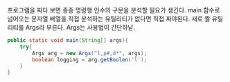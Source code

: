 프로그램을 짜다 보면 종종 명령행 인수의 구문을 분석할 필요가 생긴다.
main 함수로 넘어오는 문자열 배열을 직접 분석하는 유틸리티가 없다면 직접 짜야된다.
새로 짤 유틸리티를 Args라 부른다.
Args는 사용법이 간단하낟.

```java
public static void main(String[] args){
    try{
        Args arg = new Args("l,p#,d*", args);
        boolean logging = arg.getBoolen('l');
    }
}
```